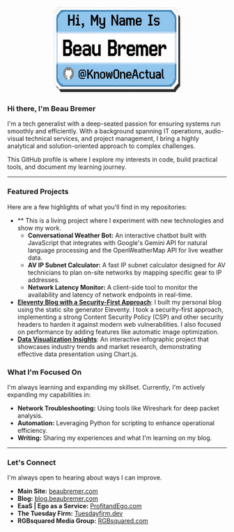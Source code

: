 <p align="center">
  <img src="img/proflle/GitHub_KOA_Badge.webp" alt="Beau Bremer Badge" width="300" height="200">
</p>


### Hi there, I'm Beau Bremer

I'm a tech generalist with a deep-seated passion for ensuring systems run smoothly and efficiently. With a background spanning IT operations, audio-visual technical services, and project management, I bring a highly analytical and solution-oriented approach to complex challenges.

This GitHub profile is where I explore my interests in code, build practical tools, and document my learning journey.

-----

### Featured Projects

Here are a few highlights of what you'll find in my repositories:

  * ** This is a living project where I experiment with new technologies and show my work.
      * **Conversational Weather Bot:** An interactive chatbot built with JavaScript that integrates with Google's Gemini API for natural language processing and the OpenWeatherMap API for live weather data.
      * **AV IP Subnet Calculator:** A fast IP subnet calculator designed for AV technicians to plan on-site networks by mapping specific gear to IP addresses.
      * **Network Latency Monitor:** A client-side tool to monitor the availability and latency of network endpoints in real-time.
  * **[Eleventy Blog with a Security-First Approach](https://blog.beaubremer.com)**: I built my personal blog using the static site generator Eleventy. I took a security-first approach, implementing a strong Content Security Policy (CSP) and other security headers to harden it against modern web vulnerabilities. I also focused on performance by adding features like automatic image optimization.
  * **[Data Visualization Insights](https://beaubremer.com/trends.html)**: An interactive infographic project that showcases industry trends and market research, demonstrating effective data presentation using Chart.js.

### What I'm Focused On

I'm always learning and expanding my skillset. Currently, I'm actively expanding my capabilities in:

  * **Network Troubleshooting:** Using tools like Wireshark for deep packet analysis.
  * **Automation:** Leveraging Python for scripting to enhance operational efficiency.
  * **Writing:** Sharing my experiences and what I'm learning on my blog.

-----

### Let's Connect

I'm always open to hearing about ways I can improve.

  * **Main Site:** [beaubremer.com](https://beaubremer.com)
  * **Blog:** [blog.beaubremer.com](https://blog.beaubremer.com)
  * **EaaS | Ego as a Service:** [ProfitandEgo.com](https://profitandego.com)
  * **The Tuesday Firm:** [Tuesdayfirm.dev](https://tuesdayfirm.dev)
  * **RGBsquared Media Group:** [RGBsquared.com](https://rgbsquared.com)
